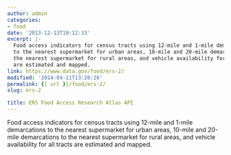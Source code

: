 ```yaml
---
author: admin
categories:
- food
date: '2013-12-13T19:12:33'
excerpt: |-
  Food access indicators for census tracts using 12-mile and 1-mile demarcations
  to the nearest supermarket for urban areas, 10-mile and 20-mile demarcations to
  the nearest supermarket for rural areas, and vehicle availability for all tracts
  are estimated and mapped.
link: https://www.data.gov/food/ers-2/
modified: '2014-04-11T13:26:26'
permalink: {{ url }}/food/ers-2/
slug: ers-2

title: ERS Food Access Research Atlas API
---
```


Food access indicators for census tracts using 12-mile and 1-mile demarcations to the nearest supermarket for urban areas, 10-mile and 20-mile demarcations to the nearest supermarket for rural areas, and vehicle availability for all tracts are estimated and mapped.

